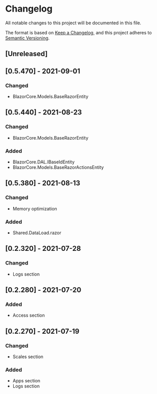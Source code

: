 # Changelog
All notable changes to this project will be documented in this file.

The format is based on [Keep a Changelog](https://keepachangelog.com/en/1.0.0/),
and this project adheres to [Semantic Versioning](https://semver.org/spec/v2.0.0.html).

## [Unreleased]

## [0.5.470] - 2021-09-01
### Changed
- BlazorCore.Models.BaseRazorEntity

## [0.5.440] - 2021-08-23
### Changed
- BlazorCore.Models.BaseRazorEntity
### Added
- BlazorCore.DAL.IBaseIdEntity
- BlazorCore.Models.BaseRazorActionsEntity

## [0.5.380] - 2021-08-13
### Changed
- Memory optimization
### Added
- Shared.DataLoad.razor

## [0.2.320] - 2021-07-28
### Changed
- Logs section

## [0.2.280] - 2021-07-20
### Added
- Access section

## [0.2.270] - 2021-07-19
### Changed
- Scales section
### Added
- Apps section
- Logs section
